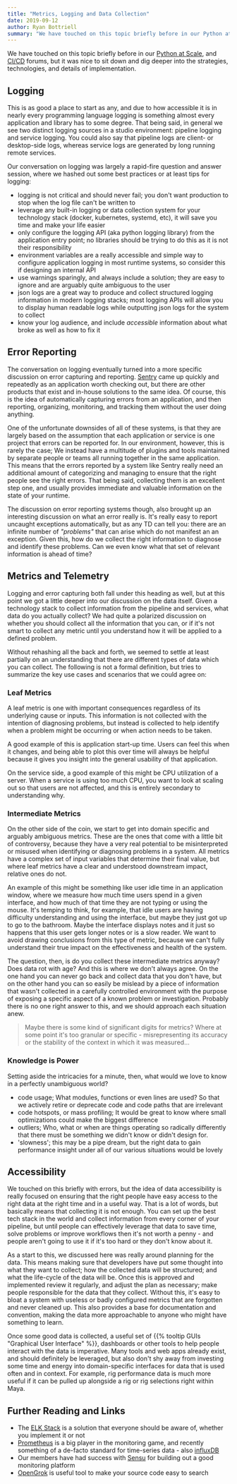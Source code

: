 ```yaml
---
title: "Metrics, Logging and Data Collection"
date: 2019-09-12
author: Ryan Bottriell
summary: "We have touched on this topic briefly before in our Python at Scale, and CI/CD forums, but it was nice to sit down and dig deeper into the strategies, technologies, and details of implementation."
---
```


We have touched on this topic briefly before in our [Python at Scale](/posts/2019-06-27-python-at-scale), and [CI/CD](/posts/2019-06-01-ci-cd) forums, but it was nice to sit down and dig deeper into the strategies, technologies, and details of implementation.

## Logging

This is as good a place to start as any, and due to how accessible it is in nearly every programming language logging is something almost every application and library has to some degree. That being said, in general we see two distinct logging sources in a studio environment: pipeline logging and service logging. You could also say that pipeline logs are client- or desktop-side logs, whereas service logs are generated by long running remote services.

Our conversation on logging was largely a rapid-fire question and answer session, where we hashed out some best practices or at least tips for logging:

- logging is not critical and should never fail; you don't want production to stop when the log file can't be written to
- leverage any built-in logging or data collection system for your technology stack (docker, kubernetes, systemd, etc), it will save you time and make your life easier
- only configure the logging API (aka python logging library) from the application entry point; no libraries should be trying to do this as it is not their responsibility
- environment variables are a really accessible and simple way to configure application logging in most runtime systems, so consider this if designing an internal API
- use warnings sparingly, and always include a solution; they are easy to ignore and are arguably quite ambiguous to the user
- json logs are a great way to produce and collect structured logging information in modern logging stacks; most logging APIs will allow you to display human readable logs while outputting json logs for the system to collect
- know your log audience, and include _accessible_ information about what broke as well as how to fix it

## Error Reporting

The conversation on logging eventually turned into a more specific discussion on error capturing and reporting. [Sentry](https://sentry.io) came up quickly and repeatedly as an application worth checking out, but there are other products that exist and in-house solutions to the same idea. Of course, this is the idea of automatically capturing errors from an application, and then reporting, organizing, monitoring, and tracking them without the user doing anything.

One of the unfortunate downsides of all of these systems, is that they are largely based on the assumption that each application or service is one project that errors can be reported for. In our environment, however, this is rarely the case; We instead have a multitude of plugins and tools maintained by separate people or teams all running together in the same application. This means that the errors reported by a system like Sentry really need an additional amount of categorizing and managing to ensure that the right people see the right errors. That being said, collecting them is an excellent step one, and usually provides immediate and valuable information on the state of your runtime.

The discussion on error reporting systems though, also brought up an interesting discussion on what an error really is. It's really easy to report uncaught exceptions automatically, but as any TD can tell you: there are an infinite number of _"problems"_ that can arise which do not manifest an an exception. Given this, how do we collect the right information to diagnose and identify these problems. Can we even know what that set of relevant information is ahead of time?

## Metrics and Telemetry

Logging and error capturing both fall under this heading as well, but at this point we got a little deeper into our discussion on the data itself. Given a technology stack to collect information from the pipeline and services, what data do you actually collect? We had quite a polarized discussion on whether you should collect all the information that you can, or if it's not smart to collect any metric until you understand how it will be applied to a defined problem.

Without rehashing all the back and forth, we seemed to settle at least partially on an understanding that there are different types of data which you can collect. The following is not a formal definition, but tries to summarize the key use cases and scenarios that we could agree on:

### Leaf Metrics

A leaf metric is one with important consequences regardless of its underlying cause or inputs. This information is not collected with the intention of diagnosing problems, but instead is collected to help identify when a problem might be occurring or when action needs to be taken.

A good example of this is application start-up time. Users can feel this when it changes, and being able to plot this over time will always be helpful because it gives you insight into the general usability of that application.

On the service side, a good example of this might be CPU utilization of a server. When a service is using too much CPU, you want to look at scaling out so that users are not affected, and this is entirely secondary to understanding why.

### Intermediate Metrics

On the other side of the coin, we start to get into domain specific and arguably ambiguous metrics. These are the ones that come with a little bit of controversy, because they have a very real potential to be misinterpreted or misused when identifying or diagnosing problems in a system. All metrics have a complex set of input variables that determine their final value, but where leaf metrics have a clear and understood downstream impact, relative ones do not.

An example of this might be something like user idle time in an application window, where we measure how much time users spend in a given interface, and how much of that time they are not typing or using the mouse. It's temping to think, for example, that idle users are having difficulty understanding and using the interface, but maybe they just got up to go to the bathroom. Maybe the interface displays notes and it just so happens that this user gets longer notes or is a slow reader. We want to avoid drawing conclusions from this type of metric, because we can't fully understand their true impact on the effectiveness and health of the system.

The question, then, is do you collect these intermediate metrics anyway? Does data rot with age? And this is where we don't always agree. On the one hand you can never go back and collect data that you don't have, but on the other hand you can so easily be mislead by a piece of information that wasn't collected in a carefully controlled environment with the purpose of exposing a specific aspect of a known problem or investigation. Probably there is no one right answer to this, and we should approach each situation anew.

> Maybe there is some kind of significant digits for metrics? Where at some point it's too granular or specific - misrepresenting its accuracy or the stability of the context in which it was measured...

### Knowledge is Power

Setting aside the intricacies for a minute, then, what would we love to know in a perfectly unambiguous world?

- code usage; What modules, functions or even lines are used? So that we actively retire or deprecate code and code paths that are irrelevant
- code hotspots, or mass profiling; It would be great to know where small optimizations could make the biggest difference
- outliers; Who, what or when are things operating so radically differently that there must be something we didn't know or didn't design for.
- 'slowness'; this may be a pipe dream, but the right data to gain performance insight under all of our various situations would be lovely

## Accessibility

We touched on this briefly with errors, but the idea of data accessibility is really focused on ensuring that the right people have easy access to the right data at the right time and in a useful way. That is a lot of words, but basically means that collecting it is not enough. You can set up the best tech stack in the world and collect information from every corner of your pipeline, but until people can effectively leverage that data to save time, solve problems or improve workflows then it's not worth a penny - and people aren't going to use it if it's too hard or they don't know about it.

As a start to this, we discussed here was really around planning for the data. This means making sure that developers have put some thought into what they want to collect; how the collected data will be structured; and what the life-cycle of the data will be. Once this is approved and implemented review it regularly, and adjust the plan as necessary; make people responsible for the data that they collect. Without this, it's easy to bloat a system with useless or badly configured metrics that are forgotten and never cleaned up. This also provides a base for documentation and convention, making the data more approachable to anyone who might have something to learn.

Once some good data is collected, a useful set of {{% tooltip GUIs "Graphical User Interface" %}}, dashboards or other tools to help people interact with the data is imperative. Many tools and web apps already exist, and should definitely be leveraged, but also don't shy away from investing some time and energy into domain-specific interfaces for data that is used often and in context. For example, rig performance data is much more useful if it can be pulled up alongside a rig or rig selections right within Maya.

## Further Reading and Links

- The [ELK Stack](https://www.elastic.co/what-is/elk-stack) is a solution that everyone should be aware of, whether you implement it or not
- [Prometheus](https://prometheus.io/) is a big player in the monitoring game, and recently something of a de-facto standard for time-series data - also [influxDB](https://www.influxdata.com/)
- Our members have had success with [Sensu](https://sensu.io/) for building out a good monitoring platform
- [OpenGrok](https://oracle.github.io/opengrok/) is useful tool to make your source code easy to search
